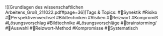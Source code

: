 
![[Grundlagen des wissenschaftlichen Arbeitens_Groß_211022.pdf#page=36]]Tags & Topics:
   #Synektik
   #Risiko
   #Perspektivenwechsel
   #Bildtechniken
   #Risiken
   #Reizwort
   #Kompromiß
   #Lösungsvorschlag
   #Bildtechnike
   #Lösungsvorschläge
   #brainstorming/
   #Auswahl
   #Reizwort-Method
   #Kompromisse
   #Systematisch